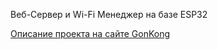 Веб-Сервер и  Wi-Fi Менеджер на базе ESP32

[Описание проекта на сайте GonKong](https://gonkong.me/p/216171)
